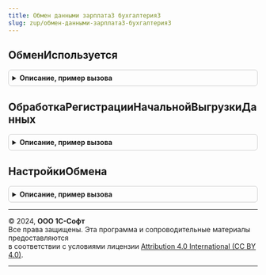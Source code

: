 ```yaml
---
title: Обмен данными зарплата3 бухгалтерия3
slug: zup/обмен-данными-зарплата3-бухгалтерия3
---
```



## ОбменИспользуется
<details style="margin: 1em 0; padding: 0.5em; border: 1px solid #ccc; border-radius: 6px;">

<summary style="font-weight: bold; cursor: pointer;">Описание, пример вызова</summary>

```bsl

// Определяет использование обмена данными с БП3.
// Если в параметрах указана организация, то вычисляется использование обмена по этой организации, иначе по всем или любой.
//
// Параметры:
//	Организация - СправочникСсылка.Организации, Неопределено - организация, для которой определяется использование обмена.
//	НастройкиОбмена - Структура, Неопределено - описание см НастройкиОбмена().
//
// Возвращаемое значение:
// 		Булево - Истина если обмен используется, Ложь - в противном случае.
//
Функция ОбменИспользуется(Организация = Неопределено, НастройкиОбмена = Неопределено) Экспорт
```

Пример вызова
```bsl
Результат = ОбменДаннымиЗарплата3Бухгалтерия3.ОбменИспользуется(Организация, НастройкиОбмена);
```
</details>

## ОбработкаРегистрацииНачальнойВыгрузкиДанных
<details style="margin: 1em 0; padding: 0.5em; border: 1px solid #ccc; border-radius: 6px;">

<summary style="font-weight: bold; cursor: pointer;">Описание, пример вызова</summary>

```bsl

// См. ОбменДаннымиПереопределяемый.РегистрацияИзмененийНачальнойВыгрузкиДанных
Процедура ОбработкаРегистрацииНачальнойВыгрузкиДанных(Знач Получатель, СтандартнаяОбработка, Отбор) Экспорт
```

Пример вызова
```bsl
ОбменДаннымиЗарплата3Бухгалтерия3.ОбработкаРегистрацииНачальнойВыгрузкиДанных(Получатель, СтандартнаяОбработка, Отбор) 
```
</details>

## НастройкиОбмена
<details style="margin: 1em 0; padding: 0.5em; border: 1px solid #ccc; border-radius: 6px;">

<summary style="font-weight: bold; cursor: pointer;">Описание, пример вызова</summary>

```bsl

// Возвращает настройки обмена с БП3.
//
// Возвращаемое значение:
//		Структура - настройки обмена, структура с ключами
// 			* ИспользуетсяОбменПоВсемОрганизациям - Булево
// 			* ИспользуетсяОбменПоОрганизациям - Булево
// 			* ИспользованиеОбменаПоОрганизациям - Соответствие
// 			* ПерсональныеДанныеНеВыгружаются - Булево
//
Функция НастройкиОбмена() Экспорт
```

Пример вызова
```bsl
Результат = ОбменДаннымиЗарплата3Бухгалтерия3.НастройкиОбмена() 
```
</details>

---

© 2024, **ООО 1С-Софт**  
Все права защищены. Эта программа и сопроводительные материалы предоставляются  
в соответствии с условиями лицензии [Attribution 4.0 International (CC BY 4.0)](https://creativecommons.org/licenses/by/4.0/legalcode).

---
